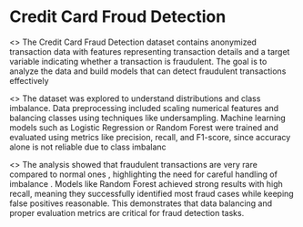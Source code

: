 # Credit Card Froud Detection  

<> The Credit Card Fraud Detection dataset contains anonymized transaction data with features representing transaction details and a target variable indicating whether a transaction is fraudulent. The goal is to analyze the data and build models that can detect fraudulent transactions effectively

<> The dataset was explored to understand distributions and class imbalance. Data preprocessing included scaling numerical features and balancing classes using techniques like undersampling. Machine learning models such as Logistic Regression or Random Forest were trained and evaluated using metrics like precision, recall, and F1-score, since accuracy alone is not reliable due to class imbalanc

<> The analysis showed that fraudulent transactions are very rare compared to normal ones , highlighting the need for careful handling of imbalance . Models like Random Forest achieved strong results with high recall, meaning they successfully identified most fraud cases while keeping false positives reasonable. This demonstrates that data balancing and proper evaluation metrics are critical for fraud detection tasks.

